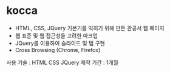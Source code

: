 # kocca

- HTML, CSS, JQuery 기본기를 익히기 위해 만든 관공서 웹 페이지
- 웹 표준 및 웹 접근성을 고려한 마크업
- JQuery를 이용하여 슬라이드 및 탭 구현
- Cross Browsing (Chrome, Firefox)

사용 기술 : HTML CSS JQuery
제작 기간 : 1개월
